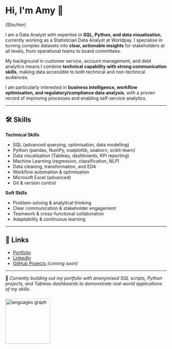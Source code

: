 # Hi, I'm Amy 👋  
*(She/Her)*  

I am a Data Analyst with expertise in **SQL, Python, and data visualisation**, currently working as a Statistician Data Analyst at Worldpay. I specialise in turning complex datasets into **clear, actionable insights** for stakeholders at all levels, from operational teams to board committees.  

My background in customer service, account management, and debt analytics means I combine **technical capability with strong communication skills**, making data accessible to both technical and non-technical audiences.  

I am particularly interested in **business intelligence, workflow optimisation, and regulatory/compliance data analysis**, with a proven record of improving processes and enabling self-service analytics.  

---

## 🛠 Skills  

**Technical Skills**  
- SQL (advanced querying, optimisation, data modelling)  
- Python (pandas, NumPy, matplotlib, seaborn, scikit-learn)  
- Data visualisation (Tableau, dashboards, KPI reporting)  
- Machine Learning (regression, classification, NLP)  
- Data cleaning, transformation, and EDA  
- Workflow automation & optimisation  
- Microsoft Excel (advanced)  
- Git & version control  

**Soft Skills**  
- Problem-solving & analytical thinking  
- Clear communication & stakeholder engagement  
- Teamwork & cross-functional collaboration  
- Adaptability & continuous learning  

---

## 🔗 Links  
- [Portfolio](https://nickel-firewall-ddd.notion.site/Portfolio-11c9fd87eec380a48e67c782aa452c7a)  
- [LinkedIn](https://www.linkedin.com/in/your-linkedin-here)  
- [GitHub Projects](#) *(coming soon)*  

---

📌 *Currently building out my portfolio with anonymised SQL scripts, Python projects, and Tableau dashboards to demonstrate real-world applications of my skills.*  


###
</div>


<div align="left">
  <img src="https://github-readme-stats.vercel.app/api/top-langs?username=APape95&locale=en&hide_title=true&layout=compact&card_width=320&langs_count=5&theme=dracula&hide_border=true&order=2" height="140" alt="languages graph"  />
</div>
